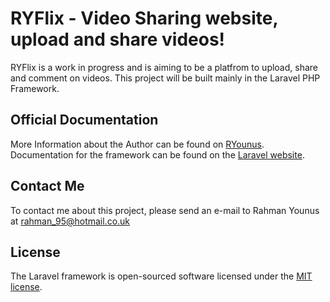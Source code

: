 # RYFlix - Video Sharing website, upload and share videos!

RYFlix is a work in progress and is aiming to be a platfrom to upload, share and comment on videos. This project will be built mainly in the Laravel PHP Framework.

## Official Documentation

More Information about the Author can be found on [RYounus](http://ryounus.com).
Documentation for the framework can be found on the [Laravel website](http://laravel.com/docs).

## Contact Me

To contact me about this project, please send an e-mail to Rahman Younus at rahman_95@hotmail.co.uk 

## License

The Laravel framework is open-sourced software licensed under the [MIT license](http://opensource.org/licenses/MIT).
